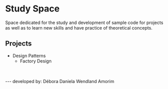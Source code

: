 # Study Space
Space dedicated for the study and development of sample code for projects as well as to learn new skills and have practice of theoretical concepts.

## Projects
- Design Patterns
    - Factory Design
<br>
<br>
---
developed by: Débora Daniela Wendland Amorim
